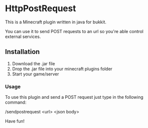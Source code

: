 # HttpPostRequest
This is a Minecraft plugin written in java for bukkit.

You can use it to send POST requests to an url so you're able control external services.

## Installation

1. Download the .jar file
2. Drop the .jar file into your minecraft plugins folder
3. Start your game/server

### Usage

To use this plugin and send a POST request just type in the following command:

/sendpostrequest \<url> \<json body>

Have fun!
